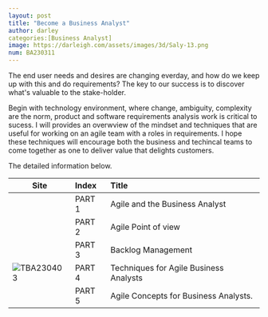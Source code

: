 ```yaml
---
layout: post
title: "Become a Business Analyst"
author: darley
categories:[Business Analyst]
image: https://darleigh.com/assets/images/3d/Saly-13.png
num: BA230311
---
```

The end user needs and desires are changing everday, and how do we keep up with this and do requirements? The key to our success is to discover what's valuable to the stake-holder.

Begin with technology environment, where change, ambiguity, complexity are the norm, product and software requirements analysis work is critical to sucess. I will provides an overwview of the mindset and techniques that are useful for working on an agile team with a roles in requirements. I hope these techniques will encourage both the business and techincal teams to come together as one to deliver value that delights customers.

The detailed information below.

| Site                                                | Index  | Title                                  |
| --------------------------------------------------- | :----- | :------------------------------------- |
|                                                     | PART 1 | Agile and the Business Analyst         |
|                                                     | PART 2 | Agile Point of view                    |
| ![]()                                                 | PART 3 | Backlog Management                     |
| ![TBA230403](/Techniques-for-Agile-Business-Analyst/) | PART 4 | Techniques for Agile Business Analysts |
|                                                     | PART 5 | Agile Concepts for Business Analysts.  |
